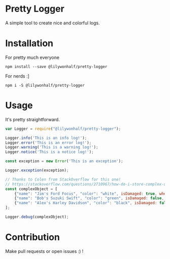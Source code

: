 # Pretty Logger
A simple tool to create nice and colorful logs.

# Installation
For pretty much everyone
```
npm install --save @lilywonhalf/pretty-logger
```

For nerds :]
```
npm i -S @lilywonhalf/pretty-logger
```

# Usage
It's pretty straightforward.

```js
var Logger = require("@lilywonhalf/pretty-logger");

Logger.info('This is an info log!');
Logger.error('This is an error log!');
Logger.warning('This is a warning log!');
Logger.notice('This is a notice log!');

const exception = new Error('This is an exception');

Logger.exception(exception);

// Thanks to Colen from StackOverflow for this one!
// https://stackoverflow.com/questions/2710967/how-do-i-store-complex-objects-in-javascript
const complexObject = [
    {"name": "Jim's Ford Focus", "color": "white", isDamaged: true, wheels: 4},
    {"name": "Bob's Suzuki Swift", "color": "green", isDamaged: false, wheels: 4},
    {"name": "Alex's Harley Davidson", "color": "black", isDamaged: false, wheels: 2}
];

Logger.debug(complexObject);
```

# Contribution
Make pull requests or open issues :) !